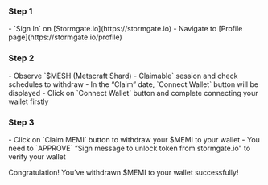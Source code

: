<h3>Step 1</h3>
- `Sign In` on [Stormgate.io](https://stormgate.io)
- Navigate to [Profile page](https://stormgate.io/profile)

<h3>Step 2</h3>
- Observe `$MESH (Metacraft Shard) - Claimable` session and check schedules to withdraw
- In the “Claim” date, `Connect Wallet` button will be displayed
- Click on `Connect Wallet` button and complete connecting your wallet firstly

<h3>Step 3</h3>
- Click on `Claim MEMI` button to withdraw your $MEMI to your wallet
- You need to `APPROVE` “Sign message to unlock token from stormgate.io" to verify your wallet

Congratulation! You’ve withdrawn $MEMI to your wallet successfully!
